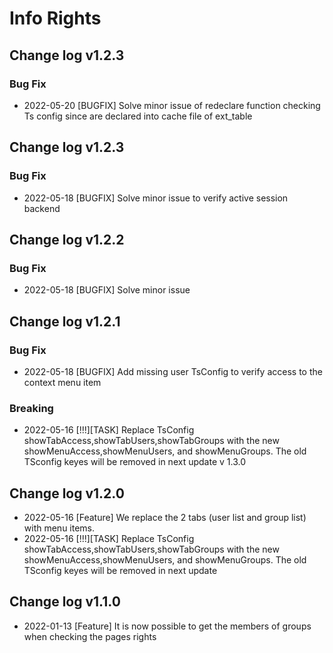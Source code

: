 # Info Rights
## Change log v1.2.3
### Bug Fix

- 2022-05-20 [BUGFIX] Solve minor issue of redeclare function checking Ts config since are declared into cache file of ext_table
## Change log v1.2.3
### Bug Fix

- 2022-05-18 [BUGFIX] Solve minor issue to verify active session backend
## Change log v1.2.2
### Bug Fix

- 2022-05-18 [BUGFIX] Solve minor issue 
## Change log v1.2.1
### Bug Fix

- 2022-05-18 [BUGFIX] Add missing user TsConfig to verify access to the context menu item 
### Breaking

- 2022-05-16 [!!!][TASK]  Replace TsConfig showTabAccess,showTabUsers,showTabGroups with the new showMenuAccess,showMenuUsers, and showMenuGroups. The old TSconfig keyes will be removed in next update v 1.3.0


## Change log  v1.2.0
- 2022-05-16 [Feature] We replace the 2 tabs (user list and group list) with menu items.    
- 2022-05-16 [!!!][TASK]  Replace TsConfig showTabAccess,showTabUsers,showTabGroups with the new showMenuAccess,showMenuUsers, and showMenuGroups. The old TSconfig keyes will be removed in next update
## Change log  v1.1.0
- 2022-01-13 [Feature] It is now possible to get the members of groups when checking the pages rights
